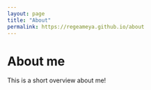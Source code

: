 ```yaml
---
layout: page
title: "About"
permalink: https://regeameya.github.io/about
---
```


# About me

This is a short overview about me!

